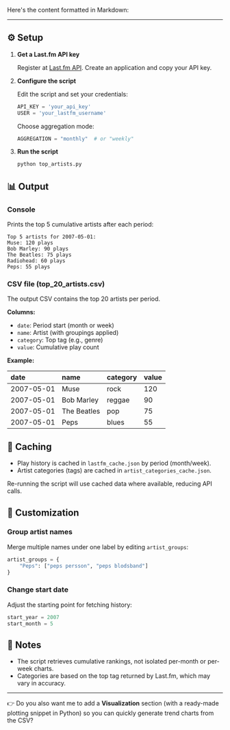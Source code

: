 Here's the content formatted in Markdown:

---

## ⚙️ Setup

1.  **Get a Last.fm API key**

    Register at [Last.fm API](https://www.last.fm/api). Create an application and copy your API key.

2.  **Configure the script**

    Edit the script and set your credentials:

    ```python
    API_KEY = 'your_api_key'
    USER = 'your_lastfm_username'
    ```

    Choose aggregation mode:

    ```python
    AGGREGATION = "monthly"  # or "weekly"
    ```

3.  **Run the script**

    ```bash
    python top_artists.py
    ```

## 📊 Output

### Console

Prints the top 5 cumulative artists after each period:

```
Top 5 artists for 2007-05-01:
Muse: 120 plays
Bob Marley: 90 plays
The Beatles: 75 plays
Radiohead: 60 plays
Peps: 55 plays
```

### CSV file (top_20_artists.csv)

The output CSV contains the top 20 artists per period.

**Columns:**

*   `date`: Period start (month or week)
*   `name`: Artist (with groupings applied)
*   `category`: Top tag (e.g., genre)
*   `value`: Cumulative play count

**Example:**

| date       | name       | category | value |
| :--------- | :--------- | :------- | :---- |
| 2007-05-01 | Muse       | rock     | 120   |
| 2007-05-01 | Bob Marley | reggae   | 90    |
| 2007-05-01 | The Beatles| pop      | 75    |
| 2007-05-01 | Peps       | blues    | 55    |

## 💾 Caching

*   Play history is cached in `lastfm_cache.json` by period (month/week).
*   Artist categories (tags) are cached in `artist_categories_cache.json`.

Re-running the script will use cached data where available, reducing API calls.

## 🔧 Customization

### Group artist names

Merge multiple names under one label by editing `artist_groups`:

```python
artist_groups = {
    "Peps": ["peps persson", "peps blodsband"]
}
```

### Change start date

Adjust the starting point for fetching history:

```python
start_year = 2007
start_month = 5
```

## 📝 Notes

*   The script retrieves cumulative rankings, not isolated per-month or per-week charts.
*   Categories are based on the top tag returned by Last.fm, which may vary in accuracy.

---

👉 Do you also want me to add a **Visualization** section (with a ready-made plotting snippet in Python) so you can quickly generate trend charts from the CSV?
